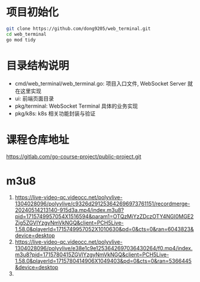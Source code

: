 # 项目初始化

```bash
git clone https://github.com/dong9205/web_terminal.git
cd web_terminal
go mod tidy
```

# 目录结构说明

* cmd/web_terminal/web_terminal.go: 项目入口文件, WebSocket Server 就在这里实现
* ui: 前端页面目录
* pkg/terminal: WebSocket Terminal 具体的业务实现
* pkg/k8s: k8s 相关功能封装与验证

# 课程仓库地址

https://gitlab.com/go-course-project/public-project.git

# m3u8
1. https://live-video-qc.videocc.net/polyvlive-1304028096/polyvlive/c9326d291253642696973761151/recordmerge-20240514213140-915d3a.mp4/index.m3u8?pid=1715749957054X1516594&param1=OTQzMjYzZDczOTY4NGI0MGE2Zjg5ZGVlYzgyNmVkNGQ&client=PCH5Live-1.58.0&playerId=1715749957052X1010630&pd=0&cts=0&ran=6043823&device=desktop
2. https://live-video-qc.videocc.net/polyvlive-1304028096/polyvlive/e38e1c9e1253642697036430264/f0.mp4/index.m3u8?pid=1715780415ZGVlYzgyNmVkNGQ&client=PCH5Live-1.58.0&playerId=1715780414906X1049403&pd=0&cts=0&ran=5366445&device=desktop
3. 
